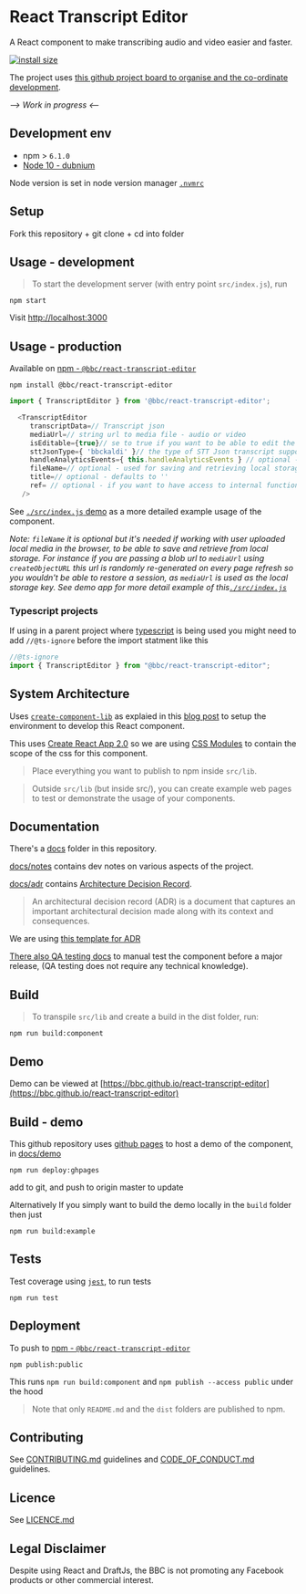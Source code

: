 # React Transcript Editor

<!-- _One liner_ -->

A React component to make transcribing audio and video easier and faster.

[![install size](https://packagephobia.now.sh/badge?p=@bbc/react-transcript-editor)](https://packagephobia.now.sh/result?p=@bbc/react-transcript-editor)

The project uses [this github project board to organise and the co-ordinate development](https://github.com/bbc/react-transcript-editor/projects/1).

_--> Work in progress <--_

<!-- _Screenshot of UI - optional_ -->

## Development env

 <!-- _How to run the development environment_ -->

- npm > `6.1.0`
- [Node 10 - dubnium](https://scotch.io/tutorials/whats-new-in-node-10-dubnium)

Node version is set in node version manager [`.nvmrc`](https://github.com/creationix/nvm#nvmrc)

<!-- _Coding style convention ref optional, eg which linter to use_ -->

<!-- _Linting, github pre-push hook - optional_ -->

## Setup

<!-- _stack - optional_ -->
<!-- _How to build and run the code/app_ -->

Fork this repository + git clone + cd into folder

## Usage - development

<!-- git clone git@github.com:bbc/react-transcript-editor.git -->

> To start the development server (with entry point `src/index.js`), run

```
npm start
```

Visit [http://localhost:3000](http://localhost:3000)

## Usage - production

<!-- npm install react-transcript-editor -->

<!-- exampel usage - require etc.. -->
<!-- https://www.npmjs.com/package/@bbc/react-transcript-editor -->

Available on [npm - `@bbc/react-transcript-editor`](https://www.npmjs.com/package/@bbc/react-transcript-editor)

```
npm install @bbc/react-transcript-editor
```

```js
import { TranscriptEditor } from '@bbc/react-transcript-editor';

  <TranscriptEditor
     transcriptData=// Transcript json
     mediaUrl=// string url to media file - audio or video 
     isEditable={true}// se to true if you want to be able to edit the text
     sttJsonType={ 'bbckaldi' }// the type of STT Json transcript supported.
     handleAnalyticsEvents={ this.handleAnalyticsEvents } // optional - if you want to collect analytics events.
     fileName=// optional - used for saving and retrieving local storage blob files 
     title=// optional - defaults to ''
     ref= // optional - if you want to have access to internal functions such as retrieving content from the editor. eg to save to a server/db.
   />
```
See [`./src/index.js` demo](./src/index.js) as a more detailed example usage of the component.

_Note: `fileName` it is optional but it's needed if working with user uploaded local media in the browser, to be able to save and retrieve from local storage. For instance if you are passing a blob url to `mediaUrl` using `createObjectURL` this url is randomly re-generated on every page refresh so you wouldn't be able to restore a session, as `mediaUrl` is used as the local storage key. See demo app for more detail example of this[`./src/index.js`](./src/index.js)_

### Typescript projects

If using in a parent project where [typescript](https://www.typescriptlang.org/) is being used you might need to add `//@ts-ignore` before the import statment like this

```js
//@ts-ignore
import { TranscriptEditor } from "@bbc/react-transcript-editor";
```

## System Architecture

<!-- _High level overview of system architecture_ -->

Uses [`create-component-lib`](https://www.npmjs.com/package/create-component-lib) as explaied in this [blog post](https://hackernoon.com/creating-a-library-of-react-components-using-create-react-app-without-ejecting-d182df690c6b) to setup the environment to develop this React component.

This uses [Create React App 2.0](https://reactjs.org/blog/2018/10/01/create-react-app-v2.html) so we are using [CSS Modules](https://github.com/css-modules/css-modules) to contain the scope of the css for this component.

> Place everything you want to publish to npm inside `src/lib`.

> Outside `src/lib` (but inside src/), you can create example web pages to test or demonstrate the usage of your components.

## Documentation

There's a [docs](./docs) folder in this repository.

[docs/notes](./docs/notes) contains dev notes on various aspects of the project.

[docs/adr](./docs/adr) contains [Architecture Decision Record](https://github.com/joelparkerhenderson/architecture_decision_record).

> An architectural decision record (ADR) is a document that captures an important architectural decision made along with its context and consequences.

We are using [this template for ADR](https://gist.github.com/iaincollins/92923cc2c309c2751aea6f1b34b31d95)

[There also QA testing docs](./docs/qa/README.md) to manual test the component before a major release, (QA testing does not require any technical knowledge).

## Build

<!-- _How to run build_ -->

> To transpile `src/lib` and create a build in the dist folder, run:

```
npm run build:component
```

## Demo

Demo can be viewed at [https://bbc.github.io/react-transcript-editor](https://bbc.github.io/react-transcript-editor)

<!-- https://github.com/gitname/react-gh-pages
-->

## Build - demo

This github repository uses [github pages](https://pages.github.com/) to host a demo of the component, in [docs/demo](./docs/demo)

```
npm run deploy:ghpages
```

add to git, and push to origin master to update

<!-- https://help.github.com/articles/user-organization-and-project-pages/#project-pages-sites -->

Alternatively If you simply want to build the demo locally in the `build` folder then just

```
npm run build:example
```

## Tests

<!-- _How to carry out tests_ -->

Test coverage using [`jest`](https://jestjs.io/), to run tests

```
npm run test
```

## Deployment

<!-- _How to deploy the code/app into test/staging/production_ -->

To push to [npm - `@bbc/react-transcript-editor`](https://www.npmjs.com/package/@bbc/react-transcript-editor)

```
npm publish:public
```

This runs `npm run build:component` and `npm publish --access public` under the hood

> Note that only `README.md` and the `dist` folders are published to npm.

## Contributing

See [CONTRIBUTING.md](./CONTRIBUTING.md) guidelines and [CODE_OF_CONDUCT.md](./CODE_OF_CONDUCT.md) guidelines.

## Licence

See [LICENCE.md](./LICENCE.md)

## Legal Disclaimer

Despite using React and DraftJs, the BBC is not promoting any Facebook products or other commercial interest.
